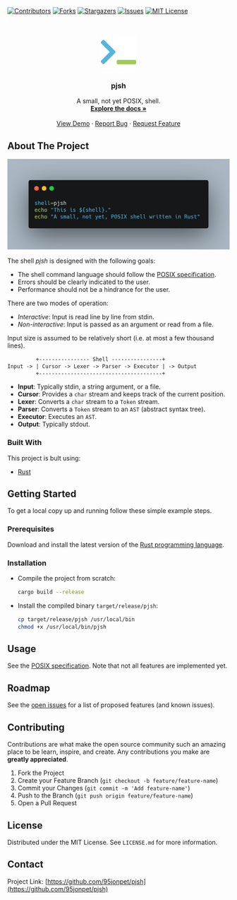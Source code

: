 [![Contributors][contributors-shield]][contributors-url]
[![Forks][forks-shield]][forks-url]
[![Stargazers][stars-shield]][stars-url]
[![Issues][issues-shield]][issues-url]
[![MIT License][license-shield]][license-url]

<br />
<p align="center">
  <a href="https://github.com/95jonpet/pjsh">
    <img src="images/logo.png" alt="Logo" width="80" height="80">
  </a>

  <h3 align="center">pjsh</h3>

  <p align="center">
    A small, not yet POSIX, shell.
    <br />
    <a href="https://github.com/95jonpet/pjsh"><strong>Explore the docs »</strong></a>
    <br />
    <br />
    <a href="https://github.com/95jonpet/pjsh">View Demo</a>
    ·
    <a href="https://github.com/95jonpet/pjsh/issues">Report Bug</a>
    ·
    <a href="https://github.com/95jonpet/pjsh/issues">Request Feature</a>
  </p>
</p>

## About The Project

[![Screen Shot][product-screenshot]](https://peterjonsson.se)

The shell _pjsh_ is designed with the following goals:

- The shell command language should follow the [POSIX specification](https://pubs.opengroup.org/onlinepubs/9699919799/utilities/V3_chap02.html).
- Errors should be clearly indicated to the user.
- Performance should not be a hindrance for the user.

There are two modes of operation:
- _Interactive_: Input is read line by line from stdin.
- _Non-interactive_: Input is passed as an argument or read from a file.

Input size is assumed to be relatively short (i.e. at most a few thousand lines).

```
         +---------------- Shell ----------------+
Input -> | Cursor -> Lexer -> Parser -> Executor | -> Output
         +---------------------------------------+
```

- **Input**: Typically stdin, a string argument, or a file.
- **Cursor**: Provides a `char` stream and keeps track of the current position.
- **Lexer**: Converts a `char` stream to a `Token` stream.
- **Parser**: Converts a `Token` stream to an `AST` (abstract syntax tree).
- **Executor**: Executes an `AST`.
- **Output**: Typically stdout.

### Built With

This project is bult using:

* [Rust](https://www.rust-lang.org/)

## Getting Started

To get a local copy up and running follow these simple example steps.

### Prerequisites

Download and install the latest version of the [Rust programming language](https://www.rust-lang.org/).

### Installation

* Compile the project from scratch:
  ```bash
  cargo build --release
  ```
* Install the compiled binary `target/release/pjsh`:
  ```bash
  cp target/release/pjsh /usr/local/bin
  chmod +x /usr/local/bin/pjsh
  ```

## Usage

See the [POSIX specification](https://pubs.opengroup.org/onlinepubs/9699919799/utilities/V3_chap02.html).
Note that not all features are implemented yet.

## Roadmap

See the [open issues](https://github.com/95jonpet/pjsh/issues) for a list of proposed features (and known issues).

## Contributing

Contributions are what make the open source community such an amazing place to be learn, inspire, and create. Any contributions you make are **greatly appreciated**.

1. Fork the Project
2. Create your Feature Branch (`git checkout -b feature/feature-name`)
3. Commit your Changes (`git commit -m 'Add feature-name'`)
4. Push to the Branch (`git push origin feature/feature-name`)
5. Open a Pull Request

## License

Distributed under the MIT License. See `LICENSE.md` for more information.

## Contact

Project Link: [https://github.com/95jonpet/pjsh](https://github.com/95jonpet/pjsh)

[contributors-shield]: https://img.shields.io/github/contributors/95jonpet/pjsh?style=for-the-badge
[contributors-url]: https://github.com/95jonpet/pjsh/graphs/contributors
[forks-shield]: https://img.shields.io/github/forks/95jonpet/pjsh?style=for-the-badge
[forks-url]: https://github.com/95jonpet/pjsh/network/members
[stars-shield]: https://img.shields.io/github/stars/95jonpet/pjsh?style=for-the-badge
[stars-url]: https://github.com/95jonpet/pjsh/stargazers
[issues-shield]: https://img.shields.io/github/issues/95jonpet/pjsh?style=for-the-badge
[issues-url]: https://github.com/95jonpet/pjsh/issues
[license-shield]: https://img.shields.io/github/license/95jonpet/pjsh?style=for-the-badge
[license-url]: https://github.com/95jonpet/pjsh/blob/main/LICENSE.md
[product-screenshot]: images/screenshot.png
